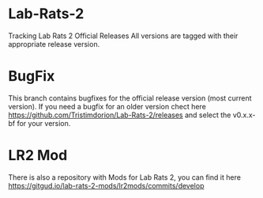 # Lab-Rats-2
Tracking Lab Rats 2 Official Releases
All versions are tagged with their appropriate release version.

# BugFix
This branch contains bugfixes for the official release version (most current version).
If you need a bugfix for an older version chect here https://github.com/Tristimdorion/Lab-Rats-2/releases and select the v0.x.x-bf for your version.

# LR2 Mod
There is also a repository with Mods for Lab Rats 2, you can find it here https://gitgud.io/lab-rats-2-mods/lr2mods/commits/develop
